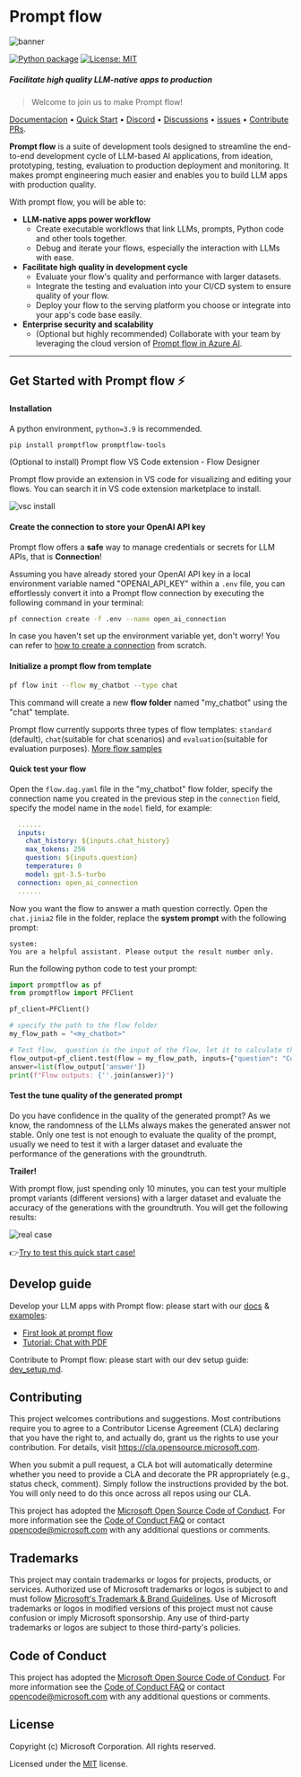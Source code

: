 # Prompt flow
![banner](examples/tutorials/quick-start/media/banner.png)

[![Python package](https://img.shields.io/pypi/v/promptflow)](https://pypi.org/project/promptflow/)
[![License: MIT](https://img.shields.io/github/license/microsoft/promptflow)](https://github.com/microsoft/promptflow/blob/main/LICENSE)

<h5>Facilitate high quality LLM-native apps to production</h5>

> Welcome to join us to make Prompt flow!

[Documentacion](https://expert-adventure-197jp7v.pages.github.io/) • [Quick Start](https://github.com/microsoft/promptflow/blob/main/docs/how-to-guides/quick-start.md)  • [Discord](https://discord.gg/YyYYRwkq) •  [Discussions](https://github.com/microsoft/promptflow/discussions) • [issues](https://github.com/microsoft/promptflow/issues/new/choose) • [Contribute PRs](https://github.com/microsoft/promptflow/pulls).

**Prompt flow** is a suite of development tools designed to streamline the end-to-end development cycle of LLM-based AI applications, from ideation, prototyping, testing, evaluation to production deployment and monitoring. It makes prompt engineering much easier and enables you to build LLM apps with production quality.

With prompt flow, you will be able to:

- **LLM-native apps power workflow**
    - Create executable workflows that link LLMs, prompts, Python code and other tools together.
    - Debug and iterate your flows, especially the interaction with LLMs with ease.
- **Facilitate high quality in development cycle**
    - Evaluate your flow's quality and performance with larger datasets.
    - Integrate the testing and evaluation into your CI/CD system to ensure quality of your flow.
    - Deploy your flow to the serving platform you choose or integrate into your app's code base easily.
- **Enterprise security and scalability**
    - (Optional but highly recommended) Collaborate with your team by leveraging the cloud version of [Prompt flow in Azure AI](https://learn.microsoft.com/en-us/azure/machine-learning/prompt-flow/overview-what-is-prompt-flow?view=azureml-api-2).

------

## Get Started with Prompt flow ⚡

#### Installation

A python environment, `python=3.9` is recommended.

```sh
pip install promptflow promptflow-tools
```

(Optional to install) Prompt flow VS Code extension - Flow Designer

Prompt flow provide an extension in VS code for visualizing and editing your flows. You can search it in VS code extension marketplace to install.

![vsc install](examples/tutorials/quick-start/media/vsc.png)

#### Create the connection to store your OpenAI API key

Prompt flow offers a **safe** way to manage credentials or secrets for LLM APIs, that is **Connection**!

Assuming you have already stored your OpenAI API key in a local environment variable named "OPENAI_API_KEY" within a `.env` file, you can effortlessly convert it into a Prompt flow connection by executing the following command in your terminal:

```sh
pf connection create -f .env --name open_ai_connection
```

In case you haven't set up the environment variable yet, don't worry! You can refer to [how to create a connection]() from scratch.

#### Initialize a prompt flow from template

```sh
pf flow init --flow my_chatbot --type chat
```

This command will create a new **flow folder** named "my_chatbot" using the "chat" template.

Prompt flow currently supports three types of flow templates: `standard` (default), `chat`(suitable for chat scenarios) and `evaluation`(suitable for evaluation purposes). [More flow samples]()

#### Quick test your flow

Open the `flow.dag.yaml` file in the "my_chatbot" flow folder, specify the connection name you created in the previous step in the `connection` field, specify the model name in the `model` field, for example:

```yaml
  ......
  inputs:
    chat_history: ${inputs.chat_history}
    max_tokens: 256
    question: ${inputs.question}
    temperature: 0
    model: gpt-3.5-turbo
  connection: open_ai_connection
  ......
```

Now you want the flow to answer a math question correctly. Open the `chat.jinia2` file in the folder, replace the **system prompt** with the following prompt:

```jinja2
system:
You are a helpful assistant. Please output the result number only.
```

Run the following python code to test your prompt:

```python
import promptflow as pf
from promptflow import PFClient

pf_client=PFClient()

# specify the path to the flow folder
my_flow_path = "<my_chatbot>"

# Test flow,  question is the input of the flow, let it to calculate the math question.
flow_output=pf_client.test(flow = my_flow_path, inputs={"question": "Compute $\\dbinom{16}{5}$."} )
answer=list(flow_output['answer'])
print(f"Flow outputs: {''.join(answer)}")
```

#### Test the tune quality of the generated prompt

Do you have confidence in the quality of the generated prompt? As we know, the randomness of the LLMs always makes the generated answer not stable. Only one test is not enough to evaluate the quality of the prompt, usually we need to test it with a larger dataset and evaluate the performance of the generations with the groundtruth.

**Trailer!**

With prompt flow, just spending only 10 minutes, you can test your multiple prompt variants (different versions) with a larger dataset and evaluate the accuracy of the generations with the groundtruth. You will get the following results:

![real case](examples/tutorials/quick-start/media/realcase.png)

👉[Try to test this quick start case!](examples/tutorials/quick-start/prompt_tunning_case.md)

## Develop guide

Develop your LLM apps with Prompt flow: please start with our [docs](https://microsoft.github.io/promptflow) & [examples](./examples/README.md):
- [First look at prompt flow](https://github.com/microsoft/promptflow/blob/main/examples/tutorials/get-started/quickstart.ipynb)
- [Tutorial: Chat with PDF](https://github.com/microsoft/promptflow/blob/main/examples/tutorials/e2e-development/chat-with-pdf.md)

Contribute to Prompt flow: please start with our dev setup guide: [dev_setup.md](./docs/dev/dev_setup.md).

## Contributing

This project welcomes contributions and suggestions.  Most contributions require you to agree to a
Contributor License Agreement (CLA) declaring that you have the right to, and actually do, grant us
the rights to use your contribution. For details, visit https://cla.opensource.microsoft.com.

When you submit a pull request, a CLA bot will automatically determine whether you need to provide
a CLA and decorate the PR appropriately (e.g., status check, comment). Simply follow the instructions
provided by the bot. You will only need to do this once across all repos using our CLA.

This project has adopted the [Microsoft Open Source Code of Conduct](https://opensource.microsoft.com/codeofconduct/).
For more information see the [Code of Conduct FAQ](https://opensource.microsoft.com/codeofconduct/faq/) or
contact [opencode@microsoft.com](mailto:opencode@microsoft.com) with any additional questions or comments.

## Trademarks

This project may contain trademarks or logos for projects, products, or services. Authorized use of Microsoft
trademarks or logos is subject to and must follow
[Microsoft's Trademark & Brand Guidelines](https://www.microsoft.com/en-us/legal/intellectualproperty/trademarks/usage/general).
Use of Microsoft trademarks or logos in modified versions of this project must not cause confusion or imply Microsoft sponsorship.
Any use of third-party trademarks or logos are subject to those third-party's policies.

## Code of Conduct

This project has adopted the
[Microsoft Open Source Code of Conduct](https://opensource.microsoft.com/codeofconduct/).
For more information see the
[Code of Conduct FAQ](https://opensource.microsoft.com/codeofconduct/faq/)
or contact [opencode@microsoft.com](mailto:opencode@microsoft.com)
with any additional questions or comments.

## License

Copyright (c) Microsoft Corporation. All rights reserved.

Licensed under the [MIT](LICENSE) license.
